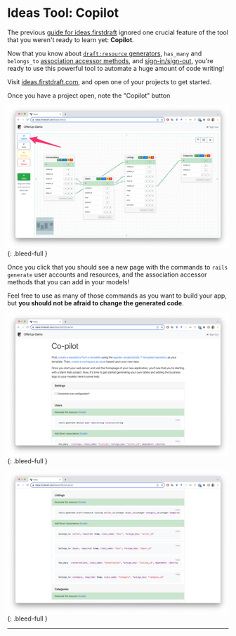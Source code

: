 # Ideas Tool: Copilot

The previous [guide for ideas.firstdraft](https://learn.firstdraft.com/lessons/233-ideas-tool) ignored one crucial feature of the tool that you weren't ready to learn yet: **Copilot**.

Now that you know about [`draft:resource` generators](https://learn.firstdraft.com/lessons/133-draft-resource-generator), `has_many` and `belongs_to` [association accessor methods](https://association-accessors.firstdraft.com/), and [sign-in/sign-out](https://learn.firstdraft.com/lessons/238-authentication-with-devise-basics), you're ready to use this powerful tool to automate a huge amount of code writing!

Visit [ideas.firstdraft.com](https://ideas.firstdraft.com/), and open one of your projects to get started.

Once you have a project open, note the "Copilot" button

![](/assets/copilot-button.png)
{: .bleed-full }

Once you click that you should see a new page with the commands to `rails generate` user accounts and resources, and the association accessor methods that you can add in your models!

Feel free to use as many of those commands as you want to build your app, but **you should not be afraid to change the generated code**.

![](/assets/copilot-page-1.png)
{: .bleed-full }

![](/assets/copilot-page-2.png)
{: .bleed-full }

---
